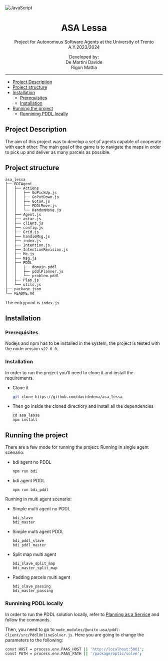 ![JavaScript](https://img.shields.io/badge/javascript-%23323330.svg?style=for-the-badge&logo=javascript&logoColor=%23F7DF1E)
<p align='center'>
    <h1 align="center">ASA Lessa</h1>
    <p align="center">
    Project for Autonomous Software Agents at the University of Trento A.Y.2023/2024
    </p>
    <p align='center'>
    Developed by:<br>
    De Martini Davide <br>
    Rigon Mattia <br>
    </p>   
</p>

----------

- [Project Description](#project-description)
- [Project structure](#project-structure)
- [Installation](#installation)
  - [Prerequisites](#prerequisites)
  - [Installation](#installation-1)
- [Running the project](#running-the-project)
  - [Runnining PDDL locally](#runnining-pddl-locally)


## Project Description
The aim of this project was to develop a set of agents capable of cooperate with each other. The main goal of the game is to navigate the maps in order to pick up and deliver as many parcels as possible. 
## Project structure
```
asa_lessa
├── BDIAgent
│   ├── Actions
│   │   ├── GoPickUp.js
│   │   ├── GoPutDown.js
│   │   ├── GotoA.js
│   │   ├── PDDLMove.js
│   │   └── RandomMove.js
│   ├── Agent.js
│   ├── astar.js
│   ├── client.js
│   ├── config.js
│   ├── Grid.js
│   ├── handleMsg.js
│   ├── index.js
│   ├── Intention.js
│   ├── IntentionRevision.js
│   ├── Me.js
│   ├── Msg.js
│   ├── PDDL
│   │   ├── domain.pddl
│   │   ├── pddlPlanner.js
│   │   └── problem.pddl
│   ├── Plan.js
│   └── utils.js
├── package.json
└── README.md
```
The entrypoint is `index.js`
## Installation
### Prerequisites
Nodejs and npm has to be installed in the system, the project is tested with the node version `v22.0.0`.
### Installation
In order to run the project you'll need to clone it and install the requirements. 
- Clone it

    ```BASH
    git clone https://github.com/davidedema/asa_lessa

    ```
- Then go inside the cloned directiory and install all the dependencies
  ```
  cd asa_lessa
  npm install
  ```

## Running the project
There are a few mode for running the project:
Running in single agent scenario: 
- bdi agent no PDDL
    ```
    npm run bdi
    ```
- bdi agent PDDL
    ```
    npm run bdi_pddl
    ```
Running in multi agent scenario: 
- Simple multi agent no PDDL    
    ```
    bdi_slave
    bdi_master
    ```
- Simple multi agent PDDL    
    ```
    bdi_pddl_slave
    bdi_pddl_master
    ```
- Split map multi agent    
    ```
    bdi_slave_split_map
    bdi_master_split_map
    ```
- Padding parcels multi agent
    ```
    bdi_slave_passing
    bdi_master_passing
    ```
### Runnining PDDL locally

In order to run the PDDL solution locally, refer to [Planning as a Service](https://github.com/AI-Planning/planning-as-a-service) and follow the commands.

Then, you need to go to ```node_modules/@unitn-asa/pddl-client/src/PddlOnlineSolver.js```. Here you are going to change the parameters to the following:
```bash
const HOST = process.env.PAAS_HOST || 'http://localhost:5001';
const PATH = process.env.PAAS_PATH || '/package/optic/solve';
```